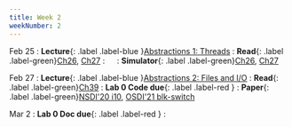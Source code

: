 ```yaml
---
title: Week 2
weekNumber: 2
---
```


Feb 25
: **Lecture**{: .label .label-blue }[Abstractions 1: Threads](/sp25/assets/slides/lec03_abstraction1.pdf)
    : **Read**{: .label .label-green}[Ch26](http://pages.cs.wisc.edu/~remzi/OSTEP/threads-intro.pdf), [Ch27](http://pages.cs.wisc.edu/~remzi/OSTEP/threads-api.pdf)
: &emsp;
    : **Simulator**{: .label .label-green}[Ch26](http://pages.cs.wisc.edu/~remzi/OSTEP/Homework/HW-ThreadsIntro.tgz), [Ch27](http://pages.cs.wisc.edu/~remzi/OSTEP/Homework/HW-Threads-RealAPI.tgz)

Feb 27
: **Lecture**{: .label .label-blue }[Abstractions 2: Files and I/O](/sp25/assets/slides/lec04_abstraction2.pdf)
    : **Read**{: .label .label-green}[Ch39](https://pages.cs.wisc.edu/~remzi/OSTEP/file-intro.pdf)
: **Lab 0 Code due**{: .label .label-red }
    : **Paper**{: .label .label-green}[NSDI'20 i10](https://www.usenix.org/conference/nsdi20/presentation/hwang), [OSDI'21 blk-switch](https://www.usenix.org/conference/osdi21/presentation/hwang)

Mar 2
: **Lab 0 Doc due**{: .label .label-red }
    : &emsp;


